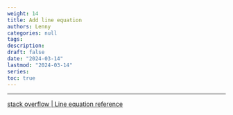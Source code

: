 ```yaml
---
weight: 14
title: Add line equation
authors: Lenny
categories: null
tags: 
description: 
draft: false
date: "2024-03-14"
lastmod: "2024-03-14"
series:
toc: true
---
```



<!--more-->
---

<a href = "https://stackoverflow.com/questions/7549694/add-regression-line-equation-and-r2-on-graph" target="_blank" rel="noopener noreferrer">stack overflow | Line equation reference</a>
